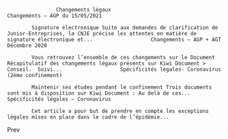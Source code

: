 
					Changements légaux							Changements – AGP du 15/05/2021	

			Signature électronique Suite aux demandes de clarification de Junior-Entreprises, la CNJE précise les attentes en matière de signature électronique et...					Changements – AGP + AGT Décembre 2020	

			Vous retrouvez l’ensemble de ces changements sur le Document Récapitulatif des changements légaux présents sur Kiwi Document > Conseil.  Suivi...					Spécificités légales- Coronavirus (2ème confinement)	

			Maintenir ses études pendant le confinement Trois documents sont mis à disposition sur Kiwi Document : Au delà de ces...					Spécificités légales – Coronavirus	

			Cet article a pour but de prendre en compte les exceptions légales mises en place dans le cadre de l’épidémie...		

Prev

